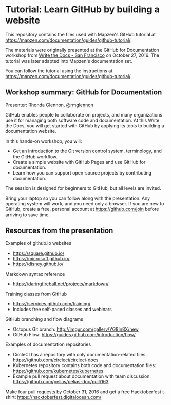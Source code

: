 # Tutorial: Learn GitHub by building a website

This repository contains the files used with Mapzen's GitHub tutorial at https://mapzen.com/documentation/guides/github-tutorial/.

The materials were originally presented at the GitHub for Documentation workshop from [Write the Docs - San Francisco](https://www.meetup.com/Write-the-Docs-SF/events/234679051/) on October 27, 2016. The tutorial was later adapted into Mapzen's documentation set.

You can follow the tutorial using the instructions at https://mapzen.com/documentation/guides/github-tutorial/.

## Workshop summary: GitHub for Documentation

Presenter: Rhonda Glennon, [@rmglennon](https://github.com/rmglennon)

GitHub enables people to collaborate on projects, and many organizations use it for managing both software code and documentation. At this Write the Docs, you will get started with GitHub by applying its tools to building a documentation website.

In this hands-on workshop, you will:

- Get an introduction to the Git version control system, terminology, and the GitHub workflow. 
- Create a simple website with GitHub Pages and use GitHub for documentation. 
- Learn how you can support open-source projects by contributing documentation.

The session is designed for beginners to GitHub, but all levels are invited.

Bring your laptop so you can follow along with the presentation. Any operating system will work, and you need only a browser. If you are new to GitHub, create a free, personal account at https://github.com/join before arriving to save time.

## Resources from the presentation

Examples of github.io websites

- https://square.github.io/
- https://microsoft.github.io/
- https://disney.github.io/

Markdown syntax reference

- https://daringfireball.net/projects/markdown/

Training classes from GitHub

- https://services.github.com/training/
- Includes free self-paced classes and webinars

GitHub branching and flow diagrams
- Octopus Git branch: http://imgur.com/gallery/YG8In8X/new
- GitHub Flow: https://guides.github.com/introduction/flow/

Examples of documentation repositories

- CircleCI has a repository with only documentation-related files: https://github.com/circleci/circleci-docs
- Kubernetes repository contains both code and documentation files: https://github.com/kubernetes/kubernetes
- Example pull request about documentation with team discussion: https://github.com/pelias/pelias-doc/pull/163

Make four pull requests by October 31, 2016 and get a free Hacktoberfest t-shirt: https://hacktoberfest.digitalocean.com/
